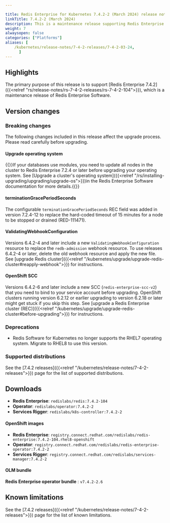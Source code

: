```yaml
---

title: Redis Enterprise for Kubernetes 7.4.2-2 (March 2024) release notes 
linkTitle: 7.4.2-2 (March 2024)
description: This is a maintenance release supporting Redis Enterprise Software 7.4.2.
weight: 7
alwaysopen: false
categories: ["Platforms"]
aliases: [ 
    /kubernetes/release-notes/7-4-2-releases/7-4-2-03-24,
      ]
---
```


## Highlights

The primary purpose of this release is to support [Redis Enterprise 7.4.2]({{<relref "rs/release-notes/rs-7-4-2-releases/rs-7-4-2-104">}}), which is a maintenance release of Redis Enterprise Software.

## Version changes

### Breaking changes

The following changes included in this release affect the upgrade process. Please read carefully before upgrading.

#### Upgrade operating system

{{<warning>}}If your databases use modules, you need to update all nodes in the cluster to Redis Enterprise 7.2.4 or later before upgrading your operating system. See [Upgrade a cluster's operating system]({{<relref "/rs/installing-upgrading/upgrading/upgrade-os">}})in the Redis Enterprise Software documentation for more details.{{</warning>}}

#### terminationGracePeriodSeconds

The configurable `terminationGracePeriodSeconds` REC field was added in version 7.2.4-12 to replace the hard-coded timeout of 15 minutes for a node to be stopped or drained (RED-111471).

#### ValidatingWebhookConfiguration

Versions 6.4.2-4 and later include a new `ValidatingWebhookConfiguration` resource to replace the `redb-admission` webhook resource. To use releases 6.4.2-4 or later, delete the old webhook resource and apply the new file. See [upgrade Redis cluster]({{<relref "/kubernetes/upgrade/upgrade-redis-cluster#reapply-webhook">}}) for instructions.

#### OpenShift SCC

Versions 6.4.2-6 and later include a new SCC (`redis-enterprise-scc-v2`) that you need to bind to your service account before upgrading. OpenShift clusters running version 6.2.12 or earlier upgrading to version 6.2.18 or later might get stuck if you skip this step. See [upgrade a Redis Enterprise cluster (REC)]({{<relref "/kubernetes/upgrade/upgrade-redis-cluster#before-upgrading">}}) for instructions.

### Deprecations

- Redis Software for Kubernetes no longer supports the RHEL7 operating system. Migrate to RHEL8 to use this version.

### Supported distributions

See the [7.4.2 releases]({{<relref "/kubernetes/release-notes/7-4-2-releases">}}) page for the list of supported distributions.

## Downloads

- **Redis Enterprise**: `redislabs/redis:7.4.2-104`
- **Operator**: `redislabs/operator:7.4.2-2`
- **Services Rigger**: `redislabs/k8s-controller:7.4.2-2`

#### OpenShift images

- **Redis Enterprise**: `registry.connect.redhat.com/redislabs/redis-enterprise:7.4.2-104.rhel8-openshift`
- **Operator**: `registry.connect.redhat.com/redislabs/redis-enterprise-operator:7.4.2-2`
- **Services Rigger**: `registry.connect.redhat.com/redislabs/services-manager:7.4.2-2`

#### OLM bundle

**Redis Enterprise operator bundle** : `v7.4.2-2.6`

## Known limitations

See the [7.4.2 releases]({{<relref "/kubernetes/release-notes/7-4-2-releases">}}) page for the list of known limitations.
